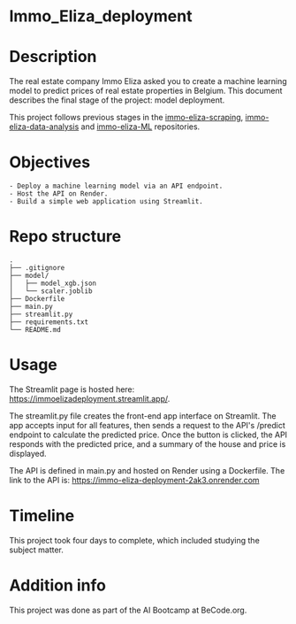 # Immo_Eliza_deployment


# Description

The real estate company Immo Eliza asked you to create a machine learning model to predict prices of real estate properties in Belgium. 
This document describes the final stage of the project: model deployment.

This project follows previous stages in the [immo-eliza-scraping](https://github.com/NicolaasDC/immo-eliza-scraping), 
[immo-eliza-data-analysis](https://github.com/VB1395/immoeliza_data_analysis) and 
[immo-eliza-ML](https://github.com/NicolaasDC/Immo_Eliza_ML) repositories.



# Objectives
```
- Deploy a machine learning model via an API endpoint.
- Host the API on Render. 
- Build a simple web application using Streamlit.
```
# Repo structure
```
.
├── .gitignore
├── model/
│   ├── model_xgb.json
│   └── scaler.joblib
├── Dockerfile
├── main.py
├── streamlit.py
├── requirements.txt
└── README.md
```

# Usage

The Streamlit page is hosted here: https://immoelizadeployment.streamlit.app/.

The streamlit.py file creates the front-end app interface on Streamlit. 
The app accepts input for all features, then sends a request to the API's /predict endpoint to calculate the predicted price.
Once the button is clicked, the API responds with the predicted price, and a summary of the house and price is displayed.

The API is defined in main.py and hosted on Render using a Dockerfile. 
The link to the API is: https://immo-eliza-deployment-2ak3.onrender.com

# Timeline

This project took four days to complete, which included studying the subject matter.

# Addition info

This project was done as part of the AI Bootcamp at BeCode.org.

